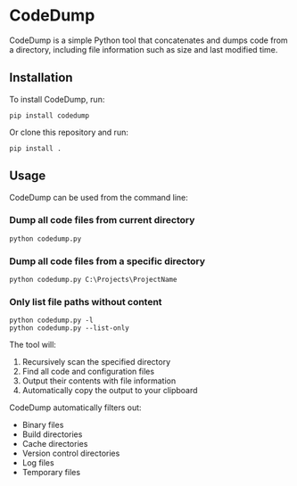 # CodeDump

CodeDump is a simple Python tool that concatenates and dumps code from a directory, including file information such as size and last modified time.

## Installation

To install CodeDump, run:

    pip install codedump

Or clone this repository and run:

    pip install .

## Usage

CodeDump can be used from the command line:

### Dump all code files from current directory

    python codedump.py

### Dump all code files from a specific directory

    python codedump.py C:\Projects\ProjectName

### Only list file paths without content

    python codedump.py -l
    python codedump.py --list-only

The tool will:
1. Recursively scan the specified directory
2. Find all code and configuration files
3. Output their contents with file information
4. Automatically copy the output to your clipboard

CodeDump automatically filters out:
- Binary files
- Build directories
- Cache directories
- Version control directories
- Log files
- Temporary files
